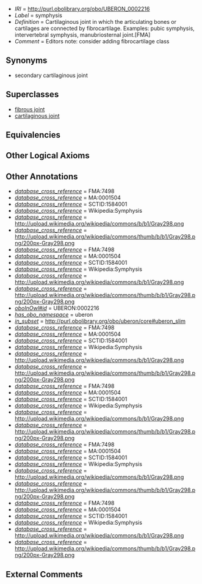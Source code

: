  * *IRI* = http://purl.obolibrary.org/obo/UBERON_0002216
 * *Label* = symphysis
 * *Definition* = Cartilaginous joint in which the articulating bones or cartilages are connected by fibrocartilage. Examples: pubic symphysis, intervertebral symphysis, manubriosternal joint.[FMA]
 * *Comment* = Editors note: consider adding fibrocartilage class

## Synonyms

 * secondary cartilaginous joint

## Superclasses

 * [fibrous joint](../../UBERON/09/UBERON_0002209.md)
 * [cartilaginous joint](../../UBERON/13/UBERON_0002213.md)

## Equivalencies


## Other Logical Axioms


## Other Annotations

 * *[database_cross_reference](../../ef/oboInOwl#hasDbXref.md)* = FMA:7498
 * *[database_cross_reference](../../ef/oboInOwl#hasDbXref.md)* = MA:0001504
 * *[database_cross_reference](../../ef/oboInOwl#hasDbXref.md)* = SCTID:1584001
 * *[database_cross_reference](../../ef/oboInOwl#hasDbXref.md)* = Wikipedia:Symphysis
 * *[database_cross_reference](../../ef/oboInOwl#hasDbXref.md)* = http://upload.wikimedia.org/wikipedia/commons/b/b1/Gray298.png
 * *[database_cross_reference](../../ef/oboInOwl#hasDbXref.md)* = http://upload.wikimedia.org/wikipedia/commons/thumb/b/b1/Gray298.png/200px-Gray298.png
 * *[database_cross_reference](../../ef/oboInOwl#hasDbXref.md)* = FMA:7498
 * *[database_cross_reference](../../ef/oboInOwl#hasDbXref.md)* = MA:0001504
 * *[database_cross_reference](../../ef/oboInOwl#hasDbXref.md)* = SCTID:1584001
 * *[database_cross_reference](../../ef/oboInOwl#hasDbXref.md)* = Wikipedia:Symphysis
 * *[database_cross_reference](../../ef/oboInOwl#hasDbXref.md)* = http://upload.wikimedia.org/wikipedia/commons/b/b1/Gray298.png
 * *[database_cross_reference](../../ef/oboInOwl#hasDbXref.md)* = http://upload.wikimedia.org/wikipedia/commons/thumb/b/b1/Gray298.png/200px-Gray298.png
 * *[oboInOwl#id](../../id/oboInOwl#id.md)* = UBERON:0002216
 * *[has_obo_namespace](../../ce/oboInOwl#hasOBONamespace.md)* = uberon
 * *[in_subset](../../et/oboInOwl#inSubset.md)* = http://purl.obolibrary.org/obo/uberon/core#uberon_slim
 * *[database_cross_reference](../../ef/oboInOwl#hasDbXref.md)* = FMA:7498
 * *[database_cross_reference](../../ef/oboInOwl#hasDbXref.md)* = MA:0001504
 * *[database_cross_reference](../../ef/oboInOwl#hasDbXref.md)* = SCTID:1584001
 * *[database_cross_reference](../../ef/oboInOwl#hasDbXref.md)* = Wikipedia:Symphysis
 * *[database_cross_reference](../../ef/oboInOwl#hasDbXref.md)* = http://upload.wikimedia.org/wikipedia/commons/b/b1/Gray298.png
 * *[database_cross_reference](../../ef/oboInOwl#hasDbXref.md)* = http://upload.wikimedia.org/wikipedia/commons/thumb/b/b1/Gray298.png/200px-Gray298.png
 * *[database_cross_reference](../../ef/oboInOwl#hasDbXref.md)* = FMA:7498
 * *[database_cross_reference](../../ef/oboInOwl#hasDbXref.md)* = MA:0001504
 * *[database_cross_reference](../../ef/oboInOwl#hasDbXref.md)* = SCTID:1584001
 * *[database_cross_reference](../../ef/oboInOwl#hasDbXref.md)* = Wikipedia:Symphysis
 * *[database_cross_reference](../../ef/oboInOwl#hasDbXref.md)* = http://upload.wikimedia.org/wikipedia/commons/b/b1/Gray298.png
 * *[database_cross_reference](../../ef/oboInOwl#hasDbXref.md)* = http://upload.wikimedia.org/wikipedia/commons/thumb/b/b1/Gray298.png/200px-Gray298.png
 * *[database_cross_reference](../../ef/oboInOwl#hasDbXref.md)* = FMA:7498
 * *[database_cross_reference](../../ef/oboInOwl#hasDbXref.md)* = MA:0001504
 * *[database_cross_reference](../../ef/oboInOwl#hasDbXref.md)* = SCTID:1584001
 * *[database_cross_reference](../../ef/oboInOwl#hasDbXref.md)* = Wikipedia:Symphysis
 * *[database_cross_reference](../../ef/oboInOwl#hasDbXref.md)* = http://upload.wikimedia.org/wikipedia/commons/b/b1/Gray298.png
 * *[database_cross_reference](../../ef/oboInOwl#hasDbXref.md)* = http://upload.wikimedia.org/wikipedia/commons/thumb/b/b1/Gray298.png/200px-Gray298.png
 * *[database_cross_reference](../../ef/oboInOwl#hasDbXref.md)* = FMA:7498
 * *[database_cross_reference](../../ef/oboInOwl#hasDbXref.md)* = MA:0001504
 * *[database_cross_reference](../../ef/oboInOwl#hasDbXref.md)* = SCTID:1584001
 * *[database_cross_reference](../../ef/oboInOwl#hasDbXref.md)* = Wikipedia:Symphysis
 * *[database_cross_reference](../../ef/oboInOwl#hasDbXref.md)* = http://upload.wikimedia.org/wikipedia/commons/b/b1/Gray298.png
 * *[database_cross_reference](../../ef/oboInOwl#hasDbXref.md)* = http://upload.wikimedia.org/wikipedia/commons/thumb/b/b1/Gray298.png/200px-Gray298.png

## External Comments

